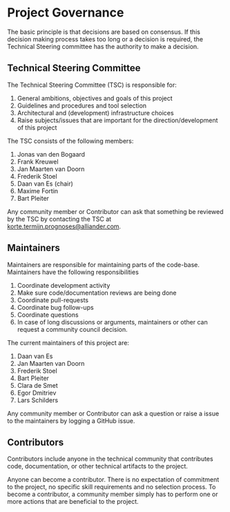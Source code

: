 <!--
SPDX-FileCopyrightText: 2017-2021 Contributors to the OpenSTF project <korte.termijn.prognoses@alliander.com>

SPDX-License-Identifier: MPL-2.0
-->

# Project Governance

The basic principle is that decisions are based on consensus. If this decision making process takes too long or a decision is required, the Technical Steering committee has the authority to make a decision.

## Technical Steering Committee

The Technical Steering Committee (TSC) is responsible for:

1. General ambitions, objectives and goals of this project
2. Guidelines and procedures and tool selection
3. Architectural and (development) infrastructure choices
4. Raise subjects/issues that are important for the direction/development of this project

The TSC consists of the following members:
1. Jonas van den Bogaard
2. Frank Kreuwel
3. Jan Maarten van Doorn
4. Frederik Stoel
5. Daan van Es (chair)
6. Maxime Fortin
7. Bart Pleiter
 
Any community member or Contributor can ask that something be reviewed by the TSC by contacting the TSC at korte.termijn.prognoses@alliander.com.

## Maintainers

Maintainers are responsible for maintaining parts of the code-base. Maintainers have the following responsibilities

1. Coordinate development activity
2. Make sure code/documentation reviews are being done
3. Coordinate pull-requests
4. Coordinate bug follow-ups
5. Coordinate questions
6. In case of long discussions or arguments, maintainers or other can request a community council decision.

The current maintainers of this project are:
1. Daan van Es
2. Jan Maarten van Doorn
3. Frederik Stoel
4. Bart Pleiter
5. Clara de Smet
6. Egor Dmitriev
7. Lars Schilders

Any community member or Contributor can ask a question or raise a issue to the maintainers by logging a GitHub issue.

## Contributors

Contributors include anyone in the technical community that contributes code, documentation, or other technical artifacts to the project.

Anyone can become a contributor. There is no expectation of commitment to the project, no specific skill requirements and no selection process. To become a contributor, a community member simply has to perform one or more actions that are beneficial to the project.


